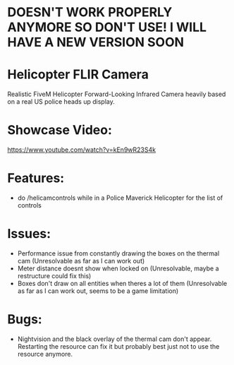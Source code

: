 # DOESN'T WORK PROPERLY ANYMORE SO DON'T USE! I WILL HAVE A NEW VERSION SOON
# Helicopter FLIR Camera
Realistic FiveM Helicopter Forward-Looking Infrared Camera heavily based on a real US police heads up display.

# Showcase Video:
https://www.youtube.com/watch?v=kEn9wR23S4k

# Features:
- do /helicamcontrols while in a Police Maverick Helicopter for the list of controls

# Issues:
- Performance issue from constantly drawing the boxes on the thermal cam (Unresolvable as far as I can work out)
- Meter distance doesnt show when locked on (Unresolvable, maybe a restructure could fix this)
- Boxes don't draw on all entities when theres a lot of them (Unresolvable as far as I can work out, seems to be a game limitation)

# Bugs:
- Nightvision and the black overlay of the thermal cam don't appear. Restarting the resource can fix it but probably best just not to use the resource anymore.
